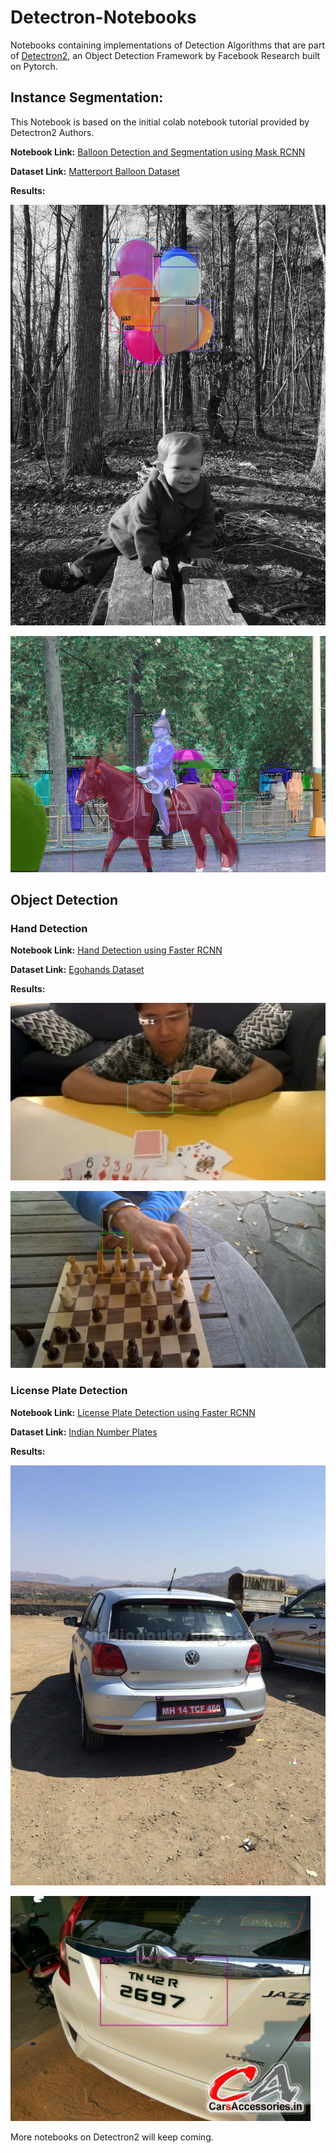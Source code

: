 # Detectron-Notebooks

Notebooks containing implementations of Detection Algorithms that are part of [Detectron2](https://github.com/facebookresearch/detectron2), an Object Detection Framework by Facebook Research built on Pytorch.

## Instance Segmentation:

This Notebook is based on the initial colab notebook tutorial provided by Detectron2 Authors.

**Notebook Link:** [Balloon Detection and Segmentation using Mask RCNN](./notebooks/Balloon_Detection_Mask_RCNN.ipynb)

**Dataset Link:** [Matterport Balloon Dataset](https://github.com/matterport/Mask_RCNN/releases/download/v2.1/balloon_dataset.zip)

**Results:**

![Instance Segmentation Result 1](./assets/instance_segmentation_result_1.png)

![Instance Segmentation Result 2](./assets/instance_segmentation_result_2.png)

## Object Detection

### Hand Detection

**Notebook Link:** [Hand Detection using Faster RCNN](./notebooks/Hand_Detection_Detectron.ipynb)

**Dataset Link:** [Egohands Dataset](http://vision.soic.indiana.edu/projects/egohands/)

**Results:**

![Hand Detection Result 1](./assets/object_detection_result_2.png)

![Hand Detection Result 2](./assets/object_detetction_result_1.png)

### License Plate Detection

**Notebook Link:** [License Plate Detection using Faster RCNN](./notebooks/Licence_Plate_Detection.ipynb)

**Dataset Link:** [Indian Number Plates](https://dataturks.com/projects/devika.mishra/Indian_Number_plates/)

**Results:**

![License Plate Detection Result 1](./assets/license_plate_result_1.png)

![License Plate Detection Result 2](./assets/license_plate_result_2.png)

More notebooks on Detectron2 will keep coming.